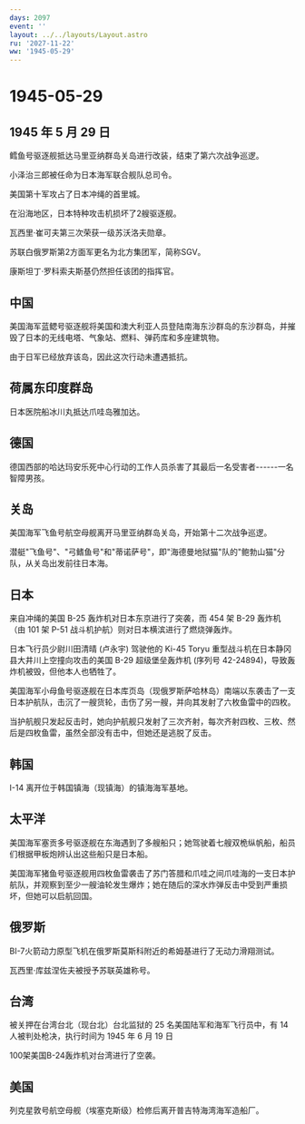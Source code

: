 ```yaml
---
days: 2097
event: ''
layout: ../../layouts/Layout.astro
ru: '2027-11-22'
ww: '1945-05-29'
---
```


# 1945-05-29

## 1945 年 5 月 29 日

鳕鱼号驱逐舰抵达马里亚纳群岛关岛进行改装，结束了第六次战争巡逻。

小泽治三郎被任命为日本海军联合舰队总司令。

美国第十军攻占了日本冲绳的首里城。

在沿海地区，日本特种攻击机损坏了2艘驱逐舰。

瓦西里·崔可夫第三次荣获一级苏沃洛夫勋章。

苏联白俄罗斯第2方面军更名为北方集团军，简称SGV。

康斯坦丁·罗科索夫斯基仍然担任该团的指挥官。

## 中国

美国海军蓝鳃号驱逐舰将美国和澳大利亚人员登陆南海东沙群岛的东沙群岛，并摧毁了日本的无线电塔、气象站、燃料、弹药库和多座建筑物。

由于日军已经放弃该岛，因此这次行动未遭遇抵抗。

## 荷属东印度群岛

日本医院船冰川丸抵达爪哇岛雅加达。

## 德国

德国西部的哈达玛安乐死中心行动的工作人员杀害了其最后一名受害者------一名智障男孩。

## 关岛

美国海军飞鱼号航空母舰离开马里亚纳群岛关岛，开始第十二次战争巡逻。

潜艇"飞鱼号"、"弓鳍鱼号"和"蒂诺萨号"，即"海德曼地狱猫"队的"鲍勃山猫"分队，从关岛出发前往日本海。

## 日本

来自冲绳的美国 B-25 轰炸机对日本东京进行了突袭，而 454 架 B-29
轰炸机（由 101 架 P-51 战斗机护航）则对日本横滨进行了燃烧弹轰炸。

日本飞行员少尉川田清晴 (卢永宇) 驾驶他的 Ki-45 Toryu
重型战斗机在日本静冈县大井川上空撞向攻击的美国 B-29 超级堡垒轰炸机
(序列号 42-24894)，导致轰炸机被毁，但他本人也牺牲了。

美国海军小母鱼号驱逐舰在日本库页岛（现俄罗斯萨哈林岛）南端以东袭击了一支日本护航队，击沉了一艘货轮，击伤了另一艘，并向其发射了六枚鱼雷中的四枚。

当护航舰只发起反击时，她向护航舰只发射了三次齐射，每次齐射四枚、三枚、然后是四枚鱼雷，虽然全部没有击中，但她还是逃脱了反击。

## 韩国

I-14 离开位于韩国镇海（现镇海）的镇海海军基地。

## 太平洋

美国海军塞贡多号驱逐舰在东海遇到了多艘船只；她驾驶着七艘双桅纵帆船，船员们根据甲板炮辨认出这些船只是日本船。

美国海军猪鱼号驱逐舰用四枚鱼雷袭击了苏门答腊和爪哇之间爪哇海的一支日本护航队，并观察到至少一艘油轮发生爆炸；她在随后的深水炸弹反击中受到严重损坏，但她可以启航回国。

## 俄罗斯

BI-7火箭动力原型飞机在俄罗斯莫斯科附近的希姆基进行了无动力滑翔测试。

瓦西里·库兹涅佐夫被授予苏联英雄称号。

## 台湾

被关押在台湾台北（现台北）台北监狱的 25 名美国陆军和海军飞行员中，有 14
人被判处枪决，执行时间为 1945 年 6 月 19 日

100架美国B-24轰炸机对台湾进行了空袭。

## 美国

列克星敦号航空母舰（埃塞克斯级）检修后离开普吉特海湾海军造船厂。